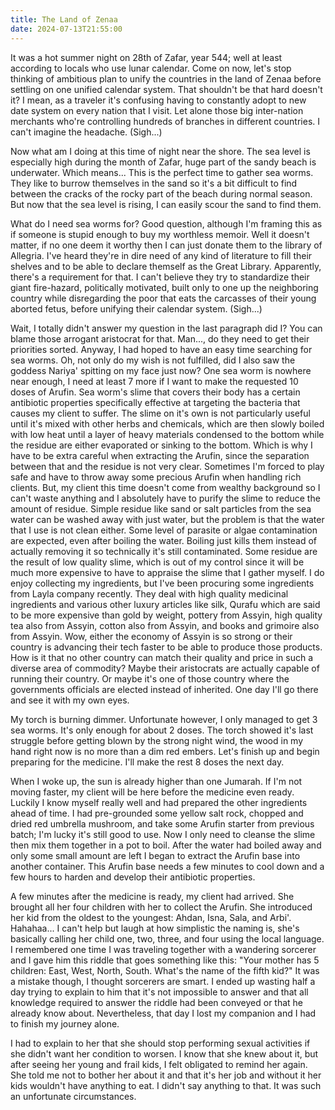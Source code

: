 ```yaml
---
title: The Land of Zenaa
date: 2024-07-13T21:55:00
---
```



It was a hot summer night on 28th of Zafar, year 544; well at least according to locals who use lunar calendar. Come on now, let's stop thinking of ambitious plan to unify the countries in the land of Zenaa before settling on one unified calendar system. That shouldn't be that hard doesn't it? I mean, as a traveler it's confusing having to constantly adopt to new date system on every nation that I visit. Let alone those big inter-nation merchants who're controlling hundreds of branches in different countries. I can't imagine the headache. (Sigh...)

Now what am I doing at this time of night near the shore. The sea level is especially high during the month of Zafar, huge part of the sandy beach is underwater. Which means... This is the perfect time to gather sea worms. They like to burrow themselves in the sand so it's a bit difficult to find between the cracks of the rocky part of the beach during normal season. But now that the sea level is rising, I can easily scour the sand to find them.

What do I need sea worms for? Good question, although I'm framing this as if someone is stupid enough to buy my worthless memoir. Well it doesn't matter, if no one deem it worthy then I can just donate them to the library of Allegria. I've heard they're in dire need of any kind of literature to fill their shelves and to be able to declare themself as the Great Library. Apparently, there's a requirement for that. I can't believe they try to standardize their giant fire-hazard, politically motivated, built only to one up the neighboring country while disregarding the poor that eats the carcasses of their young aborted fetus, before unifying their calendar system. (Sigh...)

Wait, I totally didn't answer my question in the last paragraph did I? You can blame those arrogant aristocrat for that. Man..., do they need to get their priorities sorted. Anyway, I had hoped to have an easy time searching for sea worms. Oh, not only do my wish is not fulfilled, did I also saw the goddess Nariya' spitting on my face just now? One sea worm is nowhere near enough, I need at least 7 more if I want to make the requested 10 doses of Arufin. Sea worm's slime that covers their body has a certain antibiotic properties specifically effective at targeting the bacteria that causes my client to suffer. The slime on it's own is not particularly useful until it's mixed with other herbs and chemicals, which are then slowly boiled with low heat until a layer of heavy materials condensed to the bottom while the residue are either evaporated or sinking to the bottom. Which is why I have to be extra careful when extracting the Arufin, since the separation between that and the residue is not very clear. Sometimes I'm forced to play safe and have to throw away some precious Arufin when handling rich clients. But, my client this time doesn't come from wealthy background so I can't waste anything and I absolutely have to purify the slime to reduce the amount of residue. Simple residue like sand or salt particles from the sea water can be washed away with just water, but the problem is that the water that I use is not clean either. Some level of parasite or algae contamination are expected, even after boiling the water. Boiling just kills them instead of actually removing it so technically it's still contaminated. Some residue are the result of low quality slime, which is out of my control since it will be much more expensive to have to appraise the slime that I gather myself. I do enjoy collecting my ingredients, but I've been procuring some ingredients from Layla company recently. They deal with high quality medicinal ingredients and various other luxury articles like silk, Qurafu which are said to be more expensive than gold by weight, pottery from Assyin, high quality tea also from Assyin, cotton also from Assyin, and books and grimoire also from Assyin. Wow, either the economy of Assyin is so strong or their country is advancing their tech faster to be able to produce those products. How is it that no other country can match their quality and price in such a diverse area of commodity? Maybe their aristocrats are actually capable of running their country. Or maybe it's one of those country where the governments officials are elected instead of inherited. One day I'll go there and see it with my own eyes.

My torch is burning dimmer. Unfortunate however, I only managed to get 3 sea worms. It's only enough for about 2 doses. The torch showed it's last struggle before getting blown by the strong night wind, the wood in my hand right now is no more than a dim red embers. Let's finish up and begin preparing for the medicine. I'll make the rest 8 doses the next day.

When I woke up, the sun is already higher than one Jumarah. If I'm not moving faster, my client will be here before the medicine even ready. Luckily I know myself really well and had prepared the other ingredients ahead of time. I had pre-grounded some yellow salt rock, chopped and dried red umbrella mushroom, and take some Arufin starter from previous batch; I'm lucky it's still good to use. Now I only need to cleanse the slime then mix them together in a pot to boil. After the water had boiled away and only some small amount are left I began to extract the Arufin base into another container. This Arufin base needs a few minutes to cool down and a few hours to harden and develop their antibiotic properties.

A few minutes after the medicine is ready, my client had arrived. She brought all her four children with her to collect the Arufin. She introduced her kid from the oldest to the youngest: Ahdan, Isna, Sala, and Arbi'. Hahahaa... I can't help but laugh at how simplistic the naming is, she's basically calling her child one, two, three, and four using the local language. I remembered one time I was traveling together with a wandering sorcerer and I gave him this riddle that goes something like this: "Your mother has 5 children: East, West, North, South. What's the name of the fifth kid?" It was a mistake though, I thought sorcerers are smart. I ended up wasting half a day trying to explain to him that it's not impossible to answer and that all knowledge required to answer the riddle had been conveyed or that he already know about. Nevertheless, that day I lost my companion and I had to finish my journey alone.

I had to explain to her that she should stop performing sexual activities if she didn't want her condition to worsen. I know that she knew about it, but after seeing her young and frail kids, I felt obligated to remind her again. She told me not to bother her about it and that it's her job and without it her kids wouldn't have anything to eat. I didn't say anything to that. It was such an unfortunate circumstances.